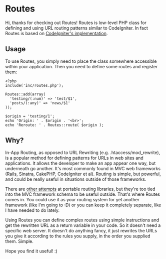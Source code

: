 # Routes

Hi, thanks for checking out Routes! Routes is low-level PHP class for defining and using URL routing patterns similar to CodeIgniter. In fact Routes is based on [CodeIgniter's implementation](https://github.com/EllisLab/CodeIgniter/blob/develop/system/core/Router.php).

## Usage

To use Routes, you simply need to place the class somewhere accessible within your application. Then you need to define some routes and register them:

    <?php
    include('inc/routes.php');
	
    Routes::add(array(
      'testing/(:num)' => 'test/$1',
      'posts/(:any)' => 'news/$1'
    ));

    $origin = 'testing/1';
    echo 'Origin: ' . $origin . '<br>';
    echo 'Reroute: ' . Routes::route( $origin );

## Why?

In-App Routing, as opposed to URL Rewriting (e.g. .htaccess/mod_rewrite), is a popular method for defining patterns for URLs in web sites and applications. It allows the developer to make an app appear one way, but underneath go another. It's most commonly found in MVC web frameworks (Rails, Sinatra, CakePHP, CodeIgniter et al). Routing is simple, but powerful, and could be really useful in situations outside of those frameworks.

There are [other attempts](http://dev.horde.org/routes/) at portable routing libraries, but they're too tied into the MVC framework schema to be useful outside. That's where Routes comes in. You could use it as your routing system for yet another framework (like I'm going to :D) or you can keep it completely separate, like I have needed to do lately.

Using Routes you can define complex routes using simple instructions and get the rewritten URL as a return variable in your code. So it doesn't need a specific web server. It doesn't do anything fancy, it just rewrites the URLs you give it according to the rules you supply, in the order you supplied them. Simple.

Hope you find it useful! :)